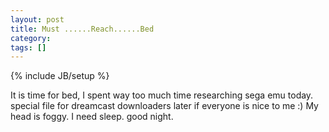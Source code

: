 ```yaml
---
layout: post
title: Must ......Reach......Bed
category: 
tags: []
---
```

{% include JB/setup %}

It is time for bed, I spent way too much time researching sega emu today.  special file for dreamcast downloaders later if everyone is nice to me :)  My head is foggy.  I need sleep. good night.
